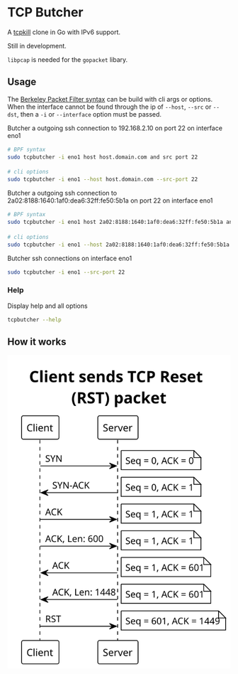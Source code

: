 # TCP Butcher

A [tcpkill](https://en.wikipedia.org/wiki/Tcpkill) clone in Go with IPv6 support.

Still in development.

`libpcap` is needed for the `gopacket` libary.

## Usage

The [Berkeley Packet Filter syntax](https://www.ibm.com/docs/en/qsip/7.4?topic=queries-berkeley-packet-filters) can be build with cli args or options.  
When the interface cannot be found through the ip of `--host`, `--src` or `--dst`,
then a `-i` or `--interface` option must be passed.


Butcher a outgoing ssh connection to 192.168.2.10 on port 22 on interface eno1

```bash
# BPF syntax
sudo tcpbutcher -i eno1 host host.domain.com and src port 22

# cli options
sudo tcpbutcher -i eno1 --host host.domain.com --src-port 22
```

Butcher a outgoing ssh connection to 2a02:8188:1640:1af0:dea6:32ff:fe50:5b1a on port 22 on interface eno1

```bash
# BPF syntax
sudo tcpbutcher -i eno1 host 2a02:8188:1640:1af0:dea6:32ff:fe50:5b1a and src port 22

# cli options
sudo tcpbutcher -i eno1 --host 2a02:8188:1640:1af0:dea6:32ff:fe50:5b1a --src-port 22
```

Butcher ssh connections on interface eno1

```bash
sudo tcpbutcher -i eno1 --src-port 22
```

### Help
Display help and all options

```bash
tcpbutcher --help
```

## How it works

![tcp rst](./docs/client-server.svg)
